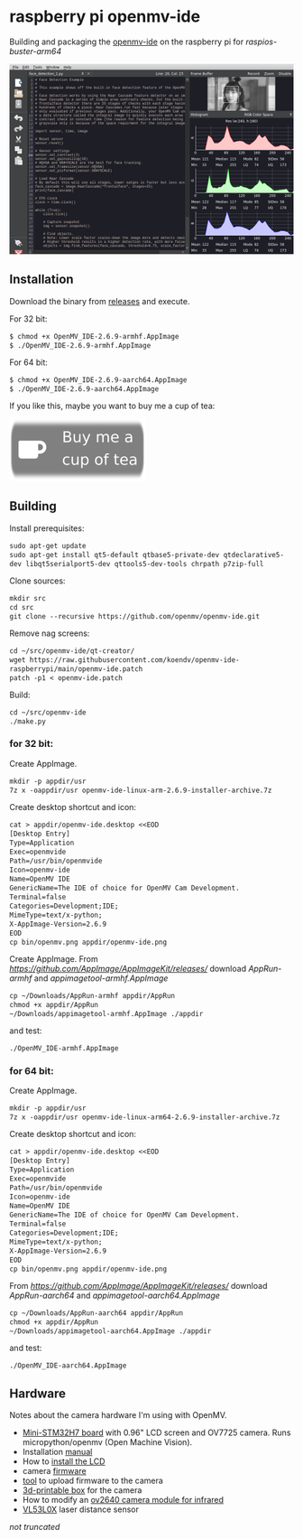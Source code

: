 # raspberry pi openmv-ide

Building and packaging the [openmv-ide](https://github.com/openmv/openmv-ide) on the raspberry pi for *raspios-buster-arm64*

![](screenshot.png) 

## Installation

Download the binary from [releases](https://github.com/koendv/openmv-ide-raspberrypi/releases) and execute. 

For 32 bit:

```
$ chmod +x OpenMV_IDE-2.6.9-armhf.AppImage
$ ./OpenMV_IDE-2.6.9-armhf.AppImage
```

For 64 bit:

```
$ chmod +x OpenMV_IDE-2.6.9-aarch64.AppImage
$ ./OpenMV_IDE-2.6.9-aarch64.AppImage
```

If you like this, maybe you want to buy me a cup of tea:

[![ko-fi](images/kofibutton.svg)](https://ko-fi.com/Q5Q03LPDQ)

## Building

Install prerequisites:
```
sudo apt-get update
sudo apt-get install qt5-default qtbase5-private-dev qtdeclarative5-dev libqt5serialport5-dev qttools5-dev-tools chrpath p7zip-full
```
Clone sources:
```
mkdir src
cd src
git clone --recursive https://github.com/openmv/openmv-ide.git
```
Remove nag screens:
```
cd ~/src/openmv-ide/qt-creator/
wget https://raw.githubusercontent.com/koendv/openmv-ide-raspberrypi/main/openmv-ide.patch
patch -p1 < openmv-ide.patch
```
Build:
```
cd ~/src/openmv-ide
./make.py
```

### for 32 bit:

Create AppImage. 

```
mkdir -p appdir/usr
7z x -oappdir/usr openmv-ide-linux-arm-2.6.9-installer-archive.7z
```
Create desktop shortcut and icon:
```
cat > appdir/openmv-ide.desktop <<EOD
[Desktop Entry]
Type=Application
Exec=openmvide
Path=/usr/bin/openmvide
Icon=openmv-ide
Name=OpenMV IDE
GenericName=The IDE of choice for OpenMV Cam Development.
Terminal=false
Categories=Development;IDE;
MimeType=text/x-python;
X-AppImage-Version=2.6.9
EOD
cp bin/openmv.png appdir/openmv-ide.png
```
Create AppImage. From *https://github.com/AppImage/AppImageKit/releases/* download *AppRun-armhf* and *appimagetool-armhf.AppImage*
```
cp ~/Downloads/AppRun-armhf appdir/AppRun
chmod +x appdir/AppRun
~/Downloads/appimagetool-armhf.AppImage ./appdir
```
and test:
```
./OpenMV_IDE-armhf.AppImage
```


### for 64 bit:

Create AppImage. 

```
mkdir -p appdir/usr
7z x -oappdir/usr openmv-ide-linux-arm64-2.6.9-installer-archive.7z
```

Create desktop shortcut and icon:
```
cat > appdir/openmv-ide.desktop <<EOD
[Desktop Entry]
Type=Application
Exec=openmvide
Path=/usr/bin/openmvide
Icon=openmv-ide
Name=OpenMV IDE
GenericName=The IDE of choice for OpenMV Cam Development.
Terminal=false
Categories=Development;IDE;
MimeType=text/x-python;
X-AppImage-Version=2.6.9
EOD
cp bin/openmv.png appdir/openmv-ide.png
```
From *https://github.com/AppImage/AppImageKit/releases/* download *AppRun-aarch64* and *appimagetool-aarch64.AppImage*
```
cp ~/Downloads/AppRun-aarch64 appdir/AppRun
chmod +x appdir/AppRun
~/Downloads/appimagetool-aarch64.AppImage ./appdir
```
and test:
```
./OpenMV_IDE-aarch64.AppImage
```

## Hardware

Notes about the camera hardware I'm using with OpenMV.

- [Mini-STM32H7 board](https://www.aliexpress.com/item/1005001475058305.html) with 0.96" LCD screen and OV7725 camera. Runs micropython/openmv (Open Machine Vision).
- Installation [manual](https://github.com/WeActTC/MiniSTM32H7xx)
- How to [install the LCD](https://m.bilibili.com/video/av286164536)
- camera [firmware](https://gitee.com/WeAct-TC/MiniSTM32H7xx/tree/master/SDK/openmv/Firmwares/)
- [tool](https://gitee.com/WeAct-TC/MiniSTM32H7xx/tree/master/Soft) to upload firmware to the camera
- [3d-printable box](https://github.com/koendv/weact-mini-stm32h7xx-box/) for the camera
- How to modify an [ov2640 camera module for infrared](https://marksbench.com/electronics/removing-ir-filter-from-esp32-cam/)
- [VL53L0X](https://github.com/ramithuh/OpenMV-VL53L0X) laser distance sensor


*not truncated*
